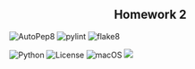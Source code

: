 <h2 align="center">Homework 2</h2>

![AutoPep8](https://img.shields.io/badge/code%20style-autopep8-brightgreen)
![pylint](https://img.shields.io/badge/linter-pylint-yellow)
![flake8](https://img.shields.io/badge/linter-flake8-blue)

![Python](https://img.shields.io/badge/Python-3776AB?style=for-the-badge&logo=python&logoColor=white)
![License](https://img.shields.io/badge/License-Apache_2.0-blue.svg)
![macOS](https://img.shields.io/badge/mac%20os-000000?style=for-the-badge&logo=apple&logoColor=white)
<a href="https://github.com/CS510-001-HW/HW_1/tree/main/HW2/post_traces"> <img src="https://github.com/CS510-001-HW/HW_1/actions/workflows/python-app2.yml/badge.svg"></a>


